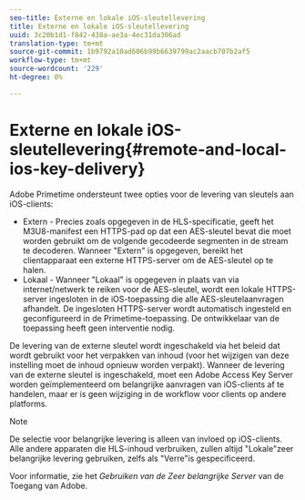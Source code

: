 ```yaml
---
seo-title: Externe en lokale iOS-sleutellevering
title: Externe en lokale iOS-sleutellevering
uuid: 3c20b1d1-f842-438a-ae3a-4ec31da306ad
translation-type: tm+mt
source-git-commit: 1b9792a10ad606b99b6639799ac2aacb707b2af5
workflow-type: tm+mt
source-wordcount: '229'
ht-degree: 0%

---
```



# Externe en lokale iOS-sleutellevering{#remote-and-local-ios-key-delivery}

Adobe Primetime ondersteunt twee opties voor de levering van sleutels aan iOS-clients:

* Extern - Precies zoals opgegeven in de HLS-specificatie, geeft het M3U8-manifest een HTTPS-pad op dat een AES-sleutel bevat die moet worden gebruikt om de volgende gecodeerde segmenten in de stream te decoderen. Wanneer &quot;Extern&quot; is opgegeven, bereikt het clientapparaat een externe HTTPS-server om de AES-sleutel op te halen.
* Lokaal - Wanneer &quot;Lokaal&quot; is opgegeven in plaats van via internet/netwerk te reiken voor de AES-sleutel, wordt een lokale HTTPS-server ingesloten in de iOS-toepassing die alle AES-sleutelaanvragen afhandelt. De ingesloten HTTPS-server wordt automatisch ingesteld en geconfigureerd in de Primetime-toepassing. De ontwikkelaar van de toepassing heeft geen interventie nodig.

De levering van de externe sleutel wordt ingeschakeld via het beleid dat wordt gebruikt voor het verpakken van inhoud (voor het wijzigen van deze instelling moet de inhoud opnieuw worden verpakt). Wanneer de levering van de externe sleutel is ingeschakeld, moet een Adobe Access Key Server worden geïmplementeerd om belangrijke aanvragen van iOS-clients af te handelen, maar er is geen wijziging in de workflow voor clients op andere platforms.

>[!NOTE]
>
>De selectie voor belangrijke levering is alleen van invloed op iOS-clients. Alle andere apparaten die HLS-inhoud verbruiken, zullen altijd &quot;Lokale&quot;zeer belangrijke levering gebruiken, zelfs als &quot;Verre&quot;is gespecificeerd.

Voor informatie, zie het *Gebruiken van de Zeer belangrijke Server* van de Toegang van Adobe.
